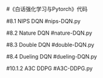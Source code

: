 #《白话强化学习与Pytorch》代码

#8.1 NIPS DQN
#nips-DQN.py

#8.2 Nature DQN
#nature-DQN.py

#8.3 Double DQN
#double-DQN.py

#8.4 Dueling DQN
#dueling-DQN.py

#10.1.2 A3C DDPG
#A3C-DDPG.py
